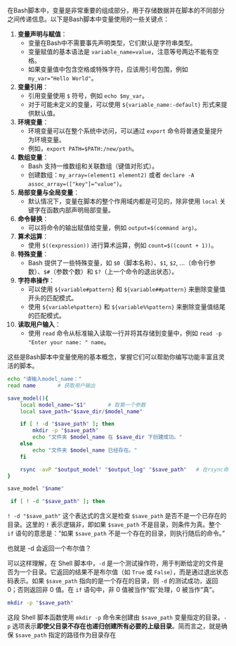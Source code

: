 在Bash脚本中，变量是非常重要的组成部分，用于存储数据并在脚本的不同部分之间传递信息。以下是Bash脚本中变量使用的一些关键点：

1. **变量声明与赋值**：
   - 变量在Bash中不需要事先声明类型，它们默认是字符串类型。
   - 变量赋值的基本语法是 `variable_name=value`，注意等号两边不能有空格。
   - 如果变量值中包含空格或特殊字符，应该用引号包围，例如 `my_var="Hello World"`。
2. **变量引用**：
   - 引用变量使用 `$` 符号，例如 `echo $my_var`。
   - 对于可能未定义的变量，可以使用 `${variable_name:-default}` 形式来提供默认值。
3. **环境变量**：
   - 环境变量可以在整个系统中访问，可以通过 `export` 命令将普通变量提升为环境变量。
   - 例如，`export PATH=$PATH:/new/path`。
4. **数组变量**：
   - Bash 支持一维数组和关联数组（键值对形式）。
   - 创建数组：`my_array=(element1 element2)` 或者 `declare -A assoc_array=(["key"]="value")`。
5. **局部变量与全局变量**：
   - 默认情况下，变量在脚本的整个作用域内都是可见的，除非使用 `local` 关键字在函数内部声明局部变量。
6. **命令替换**：
   - 可以将命令的输出赋值给变量，例如 `output=$(command arg)`。
7. **算术运算**：
   - 使用 `$((expression))` 进行算术运算，例如 `count=$((count + 1))`。
8. **特殊变量**：
   - Bash 提供了一些特殊变量，如 `$0`（脚本名称）、`$1`, `$2`, ...（命令行参数）、`$#`（参数个数）和 `$?`（上一个命令的退出状态）。
9. **字符串操作**：
   - 可以使用 `${variable#pattern}` 和 `${variable##pattern}` 来删除变量值开头的匹配模式。
   - 使用 `${variable%pattern}` 和 `${variable%%pattern}` 来删除变量值结尾的匹配模式。
10. **读取用户输入**：
    - 使用 `read` 命令从标准输入读取一行并将其存储到变量中，例如 `read -p "Enter your name: " name`。

这些是Bash脚本中变量使用的基本概念，掌握它们可以帮助你编写功能丰富且灵活的脚本。



```bash
echo "请输入model_name："
read name 		# 获取用户输出

save_model(){
    local model_name="$1"		# 取第一个参数
    local save_path="$save_dir/$model_name"

    if [ ! -d "$save_path" ]; then
        mkdir -p "$save_path"
        echo "文件夹 $model_name 在 $save_dir 下创建成功。"
    else
        echo "文件夹 $model_name 已经存在。"
    fi

    rsync -avP "$output_model" "$output_log" "$save_path"	# 在rsync命令中传参
}

save_model "$name"
```

```bash
 if [ ! -d "$save_path" ]; then
```

`! -d "$save_path"` 这个表达式的含义是检查 `$save_path` 是否不是一个已存在的目录。这里的 `!` 表示逻辑非，即如果 `$save_path` 不是目录，则条件为真。整个 `if` 语句的意思是：“如果 `$save_path` 不是一个存在的目录，则执行随后的命令。”

也就是 -d 会返回一个布尔值？

可以这样理解，在 Shell 脚本中，`-d` 是一个测试操作符，用于判断给定的文件是否为一个目录。它返回的结果不是布尔值（如 `True` 或 `False`），而是通过退出状态码表示。如果 `$save_path` 指向的是一个存在的目录，则 `-d` 的测试成功，返回 0；否则返回非 0 值。在 `if` 语句中，非 0 值被当作“假”处理，0 被当作“真”。



```bash
mkdir -p "$save_path"
```

这段 Shell 脚本函数使用 `mkdir -p` 命令来创建由 `$save_path` 变量指定的目录。`-p` 选项表示**即使父目录不存在也递归创建所有必要的上级目录**。简而言之，就是确保 `$save_path` 指定的路径作为目录存在
